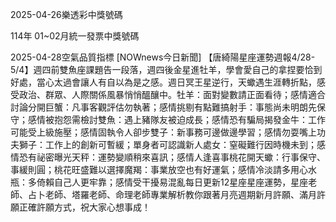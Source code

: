 
2025-04-26樂透彩中獎號碼

                                
114年 01~02月統一發票中獎號碼
                             
2025-04-28空氣品質指標
                              [NOWnews今日新聞] 【唐綺陽星座運勢週報4/28-5/4】週四前雙魚座課題告一段落，週四後金星進牡羊，學會愛自己的拿捏要恰到好處，當心太過會讓人有自以為是之感。週日冥王星逆行，天蠍遇生涯轉折點，感受政治、群眾、人際關係風暴悄悄醞釀中。牡羊：面對變數請正面看待；感情適合討論分開巨蟹：凡事客觀評估勿執著；感情挑剔有點難搞射手：事態尚未明朗先保守；感情被抱怨需檢討雙魚：遇上豬隊友被迫成長；感情恐有騙局揭發金牛：工作可能受上級施壓；感情固執令人卻步雙子：新事務可邊做邊學習；感情勿耍嘴上功夫獅子：工作上的創新可暫緩；單身者可認識新人處女：窒礙難行因時機未到；感情恐有祕密曝光天秤：運勢變順稍來喜訊；感情人逢喜事桃花開天蠍：行事保守、事緩則圓；桃花旺盛難以選擇魔羯：事業放空也有好運氣；感情冷淡請多用心水瓶：多倚賴自己人更牢靠；感情受干擾易混亂每日更新12星座星座運勢，星座老師、占卜老師、塔羅老師、命理老師專業解析教你跟著月亮週期新月許願、滿月許願正確許願方式，祝大家心想事成！